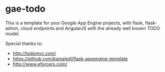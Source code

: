 gae-todo
========

This is a template for your Google App Engine projects, with flask, flask-admin, cloud endpoints and AngularJS with the already well known TODO model.

Special thanks to:
* http://todomvc.com/ 
* https://github.com/kamalgill/flask-appengine-template
* http://www.eforcers.com/

